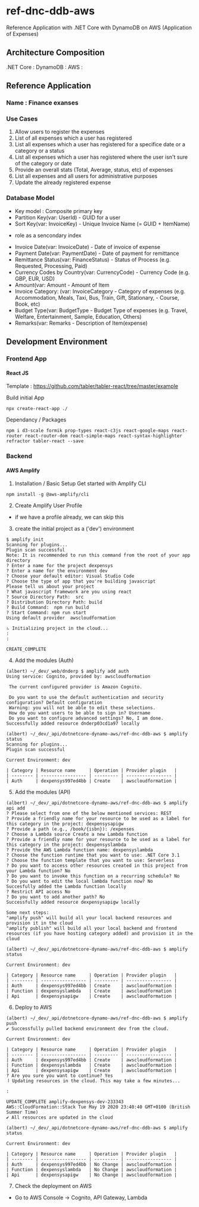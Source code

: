 # ref-dnc-ddb-aws
Reference Application with .NET Core with DynamoDB on AWS (Application of Expenses)


## Architecture Composition

.NET Core : 
DynamoDB :
AWS :


## Reference Application 
### Name : Finance exanses
### Use Cases
1) Allow users to register the expenses
2) List of all expenses which a user has registered
3) List all expenses which a user has registered for a specifice date or a category or a status
4) List all expenses which a user has registered where the user isn't sure of the category or date
5) Provide an overall stats (Total, Average, status, etc) of expenses
6) List all expenses and all users for administrative purposes
7) Update the already registered expense

### Database Model
- Key model : Composite primary key
- Partition Key(var: <Guid>UserId) - GUID for a user
- Sort Key(var: <string>InvoiceKey) - Unique Invoice Name (= GUID + ItemName)
 * role as a sencondary index
- Invoice Date(var: <string>InvoiceDate) - Date of invoice of expense
- Payment Date(var: <string>PaymentDate) - Date of payment for remittance
- Remittance Status(var: <string>FinanceStatus) - Status of Process (e.g. Requested, Processing, Paid)
- Currency Codes by Country(var: <string>CurrencyCode) - Currency Code (e.g. GBP, EUR, USD)
- Amount(var: <int>Amount - Amount of Item
- Invoice Category: (var: <string>InvoiceCategory - Category of expenses (e.g. Accommodation, Meals, Taxi, Bus, Train, Gift, Stationary, - Course, Book, etc)
- Budget Type(var: <string>BudgetType - Budget Type of expenses (e.g. Travel, Welfare, Entertainment, Sample, Education, Others) 
- Remarks(var: <string>Remarks - Description of Item(expense)



## Development Environment
### Frontend App 
#### React JS
Template : https://github.com/tabler/tabler-react/tree/master/example

Build initial App
```
npx create-react-app ./
```

Dependancy / Packages
```
npm i d3-scale formik prop-types react-c3js react-google-maps react-router react-router-dom react-simple-maps react-syntax-highlighter refractor tabler-react --save
```

### Backend
#### AWS Amplify
1) Installation / Basic Setup
Get started with Amplify CLI
```
npm install -g @aws-amplify/cli
```

2) Create Amplify User Profile
 * if we have a profile already, we can skip this
 
3) create the initial project as a ('dev') environment
```
$ amplify init
Scanning for plugins...
Plugin scan successful
Note: It is recommended to run this command from the root of your app directory
? Enter a name for the project dexpensys
? Enter a name for the environment dev
? Choose your default editor: Visual Studio Code
? Choose the type of app that you're building javascript
Please tell us about your project
? What javascript framework are you using react
? Source Directory Path:  src
? Distribution Directory Path: build
? Build Command:  npm run build
? Start Command: npm run start
Using default provider  awscloudformation

⠦ Initializing project in the cloud...
:
:

CREATE_COMPLETE
```

4) Add the modules (Auth)
```
(albert) ~/_dev/_web/dnderp $ amplify add auth
Using service: Cognito, provided by: awscloudformation
 
 The current configured provider is Amazon Cognito. 
 
 Do you want to use the default authentication and security configuration? Default configuration
 Warning: you will not be able to edit these selections. 
 How do you want users to be able to sign in? Username
 Do you want to configure advanced settings? No, I am done.
Successfully added resource dnderp03cd1a97 locally

(albert) ~/_dev/_api/dotnetcore-dynamo-aws/ref-dnc-ddb-aws $ amplify status
Scanning for plugins...
Plugin scan successful

Current Environment: dev

| Category | Resource name     | Operation | Provider plugin   |
| -------- | ----------------- | --------- | ----------------- |
| Auth     | dexpensys997ed4bb | Create    | awscloudformation |
```

5) Add the modules (API)
```
(albert) ~/_dev/_api/dotnetcore-dynamo-aws/ref-dnc-ddb-aws $ amplify api add
? Please select from one of the below mentioned services: REST
? Provide a friendly name for your resource to be used as a label for this category in the project: dexpensysapigw
? Provide a path (e.g., /book/{isbn}): /expenses
? Choose a Lambda source Create a new Lambda function
? Provide a friendly name for your resource to be used as a label for this category in the project: dexpensyslambda
? Provide the AWS Lambda function name: dexpensyslambda
? Choose the function runtime that you want to use: .NET Core 3.1
? Choose the function template that you want to use: Serverless
? Do you want to access other resources created in this project from your Lambda function? No
? Do you want to invoke this function on a recurring schedule? No
? Do you want to edit the local lambda function now? No
Succesfully added the Lambda function locally
? Restrict API access No
? Do you want to add another path? No
Successfully added resource dexpensysapigw locally

Some next steps:
"amplify push" will build all your local backend resources and provision it in the cloud
"amplify publish" will build all your local backend and frontend resources (if you have hosting category added) and provision it in the cloud

(albert) ~/_dev/_api/dotnetcore-dynamo-aws/ref-dnc-ddb-aws $ amplify status

Current Environment: dev

| Category | Resource name     | Operation | Provider plugin   |
| -------- | ----------------- | --------- | ----------------- |
| Auth     | dexpensys997ed4bb | Create    | awscloudformation |
| Function | dexpensyslambda   | Create    | awscloudformation |
| Api      | dexpensysapigw    | Create    | awscloudformation |
```

6) Deploy to AWS
```
(albert) ~/_dev/_api/dotnetcore-dynamo-aws/ref-dnc-ddb-aws $ amplify push
✔ Successfully pulled backend environment dev from the cloud.

Current Environment: dev

| Category | Resource name     | Operation | Provider plugin   |
| -------- | ----------------- | --------- | ----------------- |
| Auth     | dexpensys997ed4bb | Create    | awscloudformation |
| Function | dexpensyslambda   | Create    | awscloudformation |
| Api      | dexpensysapigw    | Create    | awscloudformation |
? Are you sure you want to continue? Yes
⠸ Updating resources in the cloud. This may take a few minutes...

:

UPDATE_COMPLETE amplify-dexpensys-dev-233343 AWS::CloudFormation::Stack Tue May 19 2020 23:40:40 GMT+0100 (British Summer Time) 
✔ All resources are updated in the cloud

(albert) ~/_dev/_api/dotnetcore-dynamo-aws/ref-dnc-ddb-aws $ amplify status

Current Environment: dev

| Category | Resource name     | Operation | Provider plugin   |
| -------- | ----------------- | --------- | ----------------- |
| Auth     | dexpensys997ed4bb | No Change | awscloudformation |
| Function | dexpensyslambda   | No Change | awscloudformation |
| Api      | dexpensysapigw    | No Change | awscloudformation |
```

7) Check the deployment on AWS
 - Go to AWS Console -> Cognito, API Gateway, Lambda
 

